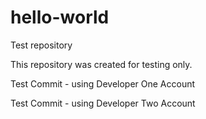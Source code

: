 # hello-world
Test repository

This repository was created for testing only.

Test Commit - using Developer One Account

Test Commit - using Developer Two Account